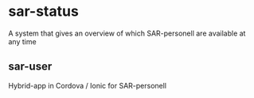 # sar-status
A system that gives an overview of which SAR-personell are available at any time
## sar-user
Hybrid-app in Cordova / Ionic for SAR-personell
